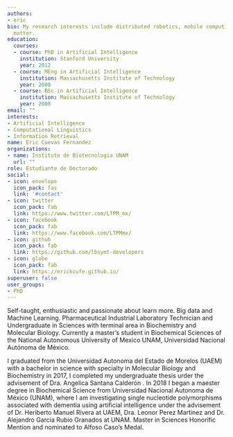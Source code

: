 ```yaml
---
authors:
- eric
bio: My research interests include distributed robotics, mobile computing and programmable
  matter.
education:
  courses:
  - course: PhD in Artificial Intelligence
    institution: Stanford University
    year: 2012
  - course: MEng in Artificial Intelligence
    institution: Massachusetts Institute of Technology
    year: 2009
  - course: BSc in Artificial Intelligence
    institution: Massachusetts Institute of Technology
    year: 2008
email: ""
interests:
- Artificial Intelligence
- Computational Linguistics
- Information Retrieval
name: Eric Cuevas Fernandez
organizations:
- name: Instituto de Biotecnologia UNAM
  url: ""
role: Estudiante de Doctorado
social:
- icon: envelope
  icon_pack: fas
  link: '#contact'
- icon: twitter
  icon_pack: fab
  link: https://www.twitter.com/LTPM_mx/
- icon: facebook
  icon_pack: fab
  link: https://www.facebook.com/LTPMmx/
- icon: github
  icon_pack: fab
  link: https://github.com/lbsymt-developers
- icon: globe
  icon_pack: fab
  link: https://erickcufe.github.io/
superuser: false
user_groups:
- PhD
---
```


Self-taught, enthusiastic and passionate about learn more. Big data and Machine Learning. Pharmaceutical Industrial Laboratory Technician and Undergraduate in Sciences with terminal area in Biochemistry and Molecular Biology. Currently a master’s student in Biochemical Sciences of the National Autonomous University of Mexico UNAM, Universidad Nacional Autónoma de México.

I graduated from the Universidad Autonoma del Estado de Morelos (UAEM) with a bachelor in science with specialty in Molecular Biology and Biochemistry in 2017, I completed my undergraduate thesis urder the advisement of Dra. Angelica Santana Calderón . In 2018 I began a maester degree in Biochemical Science from Universidad Nacional Autonoma de México (UNAM), where I am investigating single nucleotide polymorphisms associated with dementia using artificial intelligence under the advisement of Dr. Heriberto Manuel Rivera at UAEM, Dra. Leonor Perez Martinez and Dr. Alejandro Garcia Rubio Granados at UNAM. Master in Sciences Honorific Mention and nominated to Alfoso Caso’s Medal.